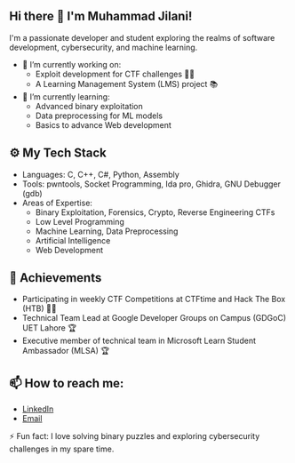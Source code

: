 ## Hi there 👋 I'm Muhammad Jilani!
I'm a passionate developer and student exploring the realms of software development, cybersecurity, and machine learning.

- 🔭 I’m currently working on: 
  - Exploit development for CTF challenges 🐱‍💻
  - A Learning Management System (LMS) project 📚
- 🌱 I’m currently learning:
  - Advanced binary exploitation
  - Data preprocessing for ML models
  - Basics to advance Web development

## ⚙️ My Tech Stack
- Languages: C, C++, C#, Python, Assembly
- Tools: pwntools, Socket Programming, Ida pro, Ghidra, GNU Debugger (gdb)
- Areas of Expertise:
  - Binary Exploitation, Forensics, Crypto, Reverse Engineering CTFs
  - Low Level Programming
  - Machine Learning, Data Preprocessing
  - Artificial Intelligence
  - Web Development

## 🚀 Achievements
- Participating in weekly CTF Competitions at CTFtime and Hack The Box (HTB) 🕵️‍♂️
- Technical Team Lead at Google Developer Groups on Campus (GDGoC) UET Lahore 🏆
- Executive member of technical team in Microsoft Learn Student Ambassador (MLSA) 🏆

## 📫 How to reach me:
- [LinkedIn](https://www.linkedin.com/in/muhammad-jilani-1a0a422a7/)
- [Email](muhammadjilani192@proton.me)

⚡ Fun fact: I love solving binary puzzles and exploring cybersecurity challenges in my spare time.
